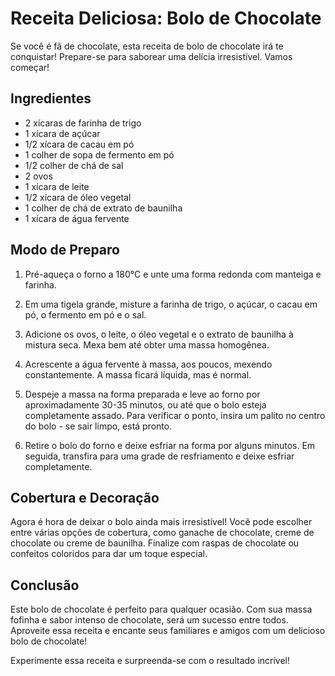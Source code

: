 # Receita Deliciosa: Bolo de Chocolate
Se você é fã de chocolate, esta receita de bolo de chocolate irá te conquistar! Prepare-se para saborear uma delícia irresistível. Vamos começar!

## Ingredientes
- 2 xícaras de farinha de trigo
- 1 xícara de açúcar
- 1/2 xícara de cacau em pó
- 1 colher de sopa de fermento em pó
- 1/2 colher de chá de sal
- 2 ovos
- 1 xícara de leite
- 1/2 xícara de óleo vegetal
- 1 colher de chá de extrato de baunilha
- 1 xícara de água fervente
## Modo de Preparo
1. Pré-aqueça o forno a 180°C e unte uma forma redonda com manteiga e farinha.

2. Em uma tigela grande, misture a farinha de trigo, o açúcar, o cacau em pó, o fermento em pó e o sal.

3. Adicione os ovos, o leite, o óleo vegetal e o extrato de baunilha à mistura seca. Mexa bem até obter uma massa homogênea.

4. Acrescente a água fervente à massa, aos poucos, mexendo constantemente. A massa ficará líquida, mas é normal.

5. Despeje a massa na forma preparada e leve ao forno por aproximadamente 30-35 minutos, ou até que o bolo esteja completamente assado. Para verificar o ponto, insira um palito no centro do bolo - se sair limpo, está pronto.

6. Retire o bolo do forno e deixe esfriar na forma por alguns minutos. Em seguida, transfira para uma grade de resfriamento e deixe esfriar completamente.

## Cobertura e Decoração
Agora é hora de deixar o bolo ainda mais irresistível! Você pode escolher entre várias opções de cobertura, como ganache de chocolate, creme de chocolate ou creme de baunilha. Finalize com raspas de chocolate ou confeitos coloridos para dar um toque especial.

## Conclusão
Este bolo de chocolate é perfeito para qualquer ocasião. Com sua massa fofinha e sabor intenso de chocolate, será um sucesso entre todos. Aproveite essa receita e encante seus familiares e amigos com um delicioso bolo de chocolate!

Experimente essa receita e surpreenda-se com o resultado incrível!
